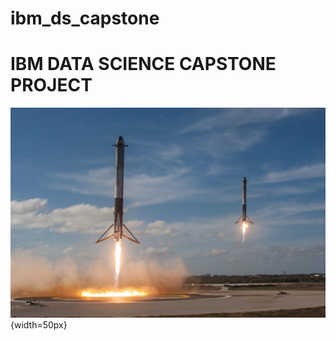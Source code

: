 # ibm_ds_capstone
# IBM DATA SCIENCE CAPSTONE PROJECT 
![image](https://github.com/emmanuelani/ibm_ds_capstone/blob/master/images/spacex-MEW1f-yu2KI-unsplash.jpg){width=50px}
